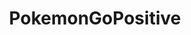 ---
title: PokemonGoPositive
crosslinks:
- TheSilphRoad
- pokemongo
- pokemon
- PokemonGOValor
- somethingimade
- pics
---
